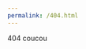 ```yaml
---
permalink: /404.html
---
```

<!DOCTYPE html>
<html lang="en">
<head>
    <meta charset="UTF-8">
    <title>404 coucou</title>
</head>
<body>
404 coucou
</body>
</html>
